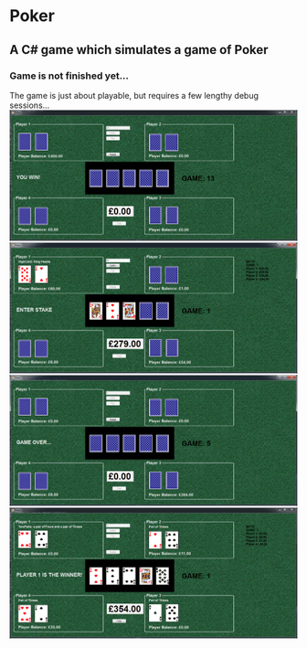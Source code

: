 <h1>Poker</h1>
<h2>A C# game which simulates a game of Poker</h2>
<h3>Game is not finished yet...</h3>
The game is just about playable, but requires a few lengthy debug sessions...

<img src="https://github.com/pda87/Poker/blob/master/images/Poker1.PNG">
<img src="https://github.com/pda87/Poker/blob/master/images/Poker2.PNG">
<img src="https://github.com/pda87/Poker/blob/master/images/Poker3.PNG">
<img src="https://github.com/pda87/Poker/blob/master/images/Poker4.PNG">
